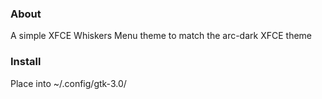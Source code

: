 ### About
A simple XFCE Whiskers Menu theme to match the arc-dark XFCE theme
### Install
Place into ~/.config/gtk-3.0/
